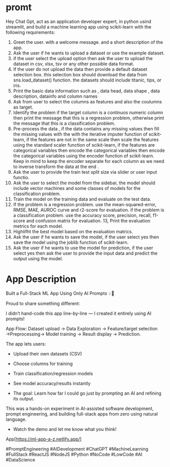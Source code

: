 # promt 
Hey Chat Gpt, act as an application developer expert, in python usind streamlit, and build a machine learning app using scikit-learn with the following requirements:

1. Greet the user. with a welcome message. and a short description of the app.
2. Ask the user if he wants to upload a dataset or use the example dataset.
3. if the user select the upload option then ask the user to upload the dataset  in csv, xlsx, tsv or any other possible data format.
4. If the user do not upload the data then provide a default dataset selection box. this selection box should download the data from sns.load_dataset() function. the datasets should include titanic, tips, or iris.
5. Print the basic data information such as , data head, data shape , data description, datainfo and column names
6. Ask from user to select the columns as features and also the coulumns as target.
7. Identify the problem if the target column is a continuos numeric column then print  the message that this is a regression problem, otherwise print the message that this is a classification problem.
8. Pre-process the data , if the data contains any missing values then fill the missing values with the with the iterative imputer function of scikit-learn, if the features are not in the same scale then scale the features using the standard scaler function of scikit-learn, if the features are categorical variables then encode the categorical variables then encode the categorical variables using the encoder function of scikit-learn. Keep in mind to keep the encoder separate for each column as we need to inverse transform the data at the end .
9. Ask the user to provide the train test split size via slider or user input functio.
10. Ask the user to select the model from the sidebar, the model should include vector machines and some classes of models for the classification problem.
11. Train the model on the training data and evaluate  on the test data.
12. If the problem is a regression problem. use the mean-squared-error, RMSE, MAE, AUROC curve and r2-score for evaluation. if the problem is a classification problem. use the accuracy score, precision, recall, f1-score and confusion matrix for evaluation.
13, Print the evaluation metrics for each model.
14. Highlifht the best model based on the evaluation matrics.
15. Ask the user if he wants to save the model, if the user select yes then save the model using the joblib function of scikit-learn.
16. Ask the user if he wants to use the model for prediction, if the user select yes then ask the user to provide the input data and predict the output using the model.




# App Description
Built a Full-Stack ML App Using Only AI Prompts 💡🤖



Proud to share something different:

 I didn’t hand-code this app line-by-line — I created it entirely using AI prompts! 

App Flow: Dataset upload → Data Exploration → Feature/target selection →Preprocessing→ Model training → Result display → Prediction.

The app lets users:

- Upload their own datasets (CSV)

- Choose columns for training

- Train classification/regression models

- See model accuracy/results instantly

- The goal: Learn how far I could go just by prompting an AI and refining its output.

 This was a hands-on experiment in AI-assisted software development, prompt engineering, and building full-stack apps from zero using natural language.



-  Watch the demo and let me know what you think!

App[https://ml-app-a-z.netlify.app/]

#PromptEngineering #AIDevelopment #ChatGPT #MachineLearning #FullStack #ReactJS #NodeJS #Python #NoCode #LowCode #AI #DataScience